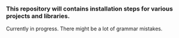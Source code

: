 ### This repository will contains installation steps for various projects and libraries.

Currently in progress. There might be a lot of grammar mistakes. 